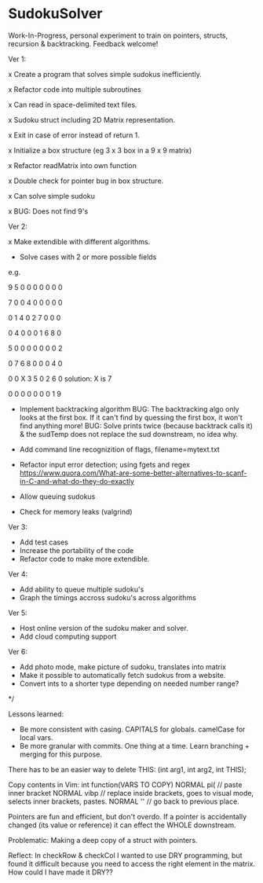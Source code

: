 # SudokuSolver

Work-In-Progress, personal experiment to train on pointers, structs, recursion & backtracking. Feedback welcome!

Ver 1: 

x Create a program that solves simple sudokus inefficiently.

x Refactor code into multiple subroutines

x Can read in space-delimited text files.

x Sudoku struct including 2D Matrix representation. 

x Exit in case of error instead of return 1.

x Initialize a box structure (eg 3 x 3 box in a 9 x 9 matrix)

x Refactor readMatrix into own function

x Double check for pointer bug in box structure.

x Can solve simple sudoku

x BUG: Does not find 9's

Ver 2: 

x Make extendible with different algorithms.

- Solve cases with 2 or more possible fields 

e.g.

9 5 0 0 0 0 0 0 0

7 0 0 4 0 0 0 0 0

0 1 4 0 2 7 0 0 0

0 4 0 0 0 1 6 8 0

5 0 0 0 0 0 0 0 2

0 7 6 8 0 0 0 4 0

0 0 X 3 5 0 2 6 0       solution: X is 7

0 0 0 0 0 0 0 1 9

- Implement backtracking algorithm
BUG: The backtracking algo only looks at the first box. If it can't find by quessing the first box, it won't find anything more!
BUG: Solve prints twice (because backtrack calls it) & the sudTemp does not replace the sud downstream, no idea why.
- Add command line recognizition of flags, filename=mytext.txt 

- Refactor input error detection; using fgets and regex
https://www.quora.com/What-are-some-better-alternatives-to-scanf-in-C-and-what-do-they-do-exactly

- Allow queuing sudokus
- Check for memory leaks (valgrind)

Ver 3:
- Add test cases
- Increase the portability of the code
- Refactor code to make more extendible.

Ver 4:
- Add ability to queue multiple sudoku's
- Graph the timings accross sudoku's across algorithms

Ver 5:
- Host online version of the sudoku maker and solver.
- Add cloud computing support

Ver 6:
- Add photo mode, make picture of sudoku, translates into matrix
- Make it possible to automatically fetch sudokus from a website.
- Convert ints to a shorter type depending on needed number range?

*/

Lessons learned:

- Be more consistent with casing. CAPITALS for globals. camelCase for local vars.
- Be more granular with commits. One thing at a time. Learn branching + merging for this purpose.

There has to be an easier way to delete THIS:
(int arg1, int arg2, int THIS);

Copy contents in Vim:
int function(VARS TO COPY)
NORMAL pi( // paste inner bracket
NORMAL vibp // replace inside brackets, goes to visual mode, selects inner brackets, pastes.
NORMAL '' // go back to previous place.

Pointers are fun and efficient, but don't overdo. If a pointer is accidentally changed (its value or reference) it can effect the WHOLE downstream.

Problematic: Making a deep copy of a struct with pointers.

Reflect: 
In checkRow & checkCol I wanted to use DRY programming, but found it difficult because you need to access the right element in the matrix. How could I have made it DRY??
